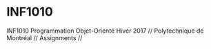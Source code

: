 # INF1010
INF1010 Programmation Objet-Orienté Hiver 2017 //
Polytechnique de Montréal //
Assignments //
